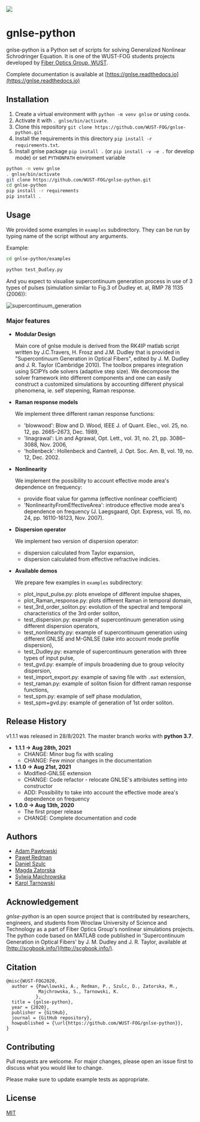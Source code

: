 ![](https://github.com/WUST-FOG/gnlse-python/workflows/CI/badge.svg)

# gnlse-python

gnlse-python is a Python set of scripts for solving
Generalized Nonlinear Schrodringer Equation. It is one of the WUST-FOG students
projects developed by [Fiber Optics Group, WUST](http://www.fog.pwr.edu.pl/).

Complete documentation is available at
[https://gnlse.readthedocs.io](https://gnlse.readthedocs.io)

## Installation

1. Create a virtual environment with `python -m venv gnlse` or using `conda`.
2. Activate it with `. gnlse/bin/activate`.
3. Clone this repository `git clone https://github.com/WUST-FOG/gnlse-python.git`
4. Install the requirements in this directory `pip install -r requirements.txt`.
5. Install gnlse package `pip install .` (or `pip install -v -e .` for develop mode) or set `PYTHONPATH` enviroment variable

```bash
python -m venv gnlse
. gnlse/bin/activate
git clone https://github.com/WUST-FOG/gnlse-python.git
cd gnlse-python
pip install -r requirements
pip install .
```

## Usage

We provided some examples in `examples` subdirectory. They can be run by typing 
name of the script without any arguments.

Example:

```bash
cd gnlse-python/examples

python test_Dudley.py
```

And you expect to visualise supercontinuum generation process in use of 3 types
 of pulses (simulation similar to Fig.3 of Dudley et. al, RMP 78 1135 (2006)):

![supercontinuum_generation](https://github.com/WUST-FOG/gnlse-python/raw/master/data/supercontinuum_3pulses.png)

### Major features

- **Modular Design**

  Main core of gnlse module is derived from the RK4IP matlab script
  written by J.C.Travers, H. Frosz and J.M. Dudley
  that is provided in "Supercontinuum Generation in Optical Fibers",
  edited by J. M. Dudley and J. R. Taylor (Cambridge 2010).
  The toolbox prepares integration using SCIPYs ode solvers (adaptive step size).
  We decompose the solver framework into different components
  and one can easily construct a customized simulations
  by accounting different physical phenomena, ie. self stepening, Raman response.
  
- **Raman response models**

  We implement three different raman response functions:
    - 'blowwood':   Blow and D. Wood, IEEE J. of Quant. Elec., vol. 25, no. 12, pp. 2665–2673, Dec. 1989,
    - 'linagrawal': Lin and Agrawal, Opt. Lett., vol. 31, no. 21, pp. 3086–3088, Nov. 2006,
    - 'hollenbeck': Hollenbeck and Cantrell, J. Opt. Soc. Am. B, vol. 19, no. 12, Dec. 2002.

- **Nonlinearity**

  We implement the possibility to account effective mode area's dependence on frequency:
    - provide float value for gamma (effective nonlinear coefficient)
    - 'NonlinearityFromEffectiveArea': introduce effective mode area's dependence on frequency (J. Laegsgaard, Opt. Express, vol. 15, no. 24, pp. 16110-16123, Nov. 2007).

- **Dispersion operator**

  We implement two version of dispersion operator:
    - dispersion calculated from Taylor expansion,
    - dispersion calculated from effective refractive indicies.

- **Available demos**

  We prepare few examples in `examples` subdirectory:
    - plot_input_pulse.py: plots envelope of different impulse shapes,
    - plot_Raman_response.py: plots different Raman in temporal domain,
    - test_3rd_order_soliton.py: evolution of the spectral and temporal characteristics of the 3rd order soliton,
    - test_dispersion.py: example of supercontinuum generation using different dispersion operators,
    - test_nonlinearity.py: example of supercontinuum generation using different GNLSE and M-GNLSE (take into account mode profile dispersion),
    - test_Dudley.py: example of supercontinuum generation with three types of input pulse,
    - test_gvd.py: example of impuls broadening due to group velocity dispersion,
    - test_import_export.py: example of saving file with `.mat` extension,
    - test_raman.py: example of soliton fision for diffrent raman response functions,
    - test_spm.py: example of self phase modulation,
    - test_spm+gvd.py: example of generation of 1st order soliton.

## Release History

v1.1.1 was released in 28/8/2021.
The master branch works with **python 3.7**.

* **1.1.1 -> Aug 28th, 2021**
    * CHANGE: Minor bug fix with scaling
    * CHANGE: Few minor changes in the documentation
* **1.1.0 -> Aug 21st, 2021**
    * Modified-GNLSE extension
    * CHANGE: Code refactor - relocate GNLSE's attribiutes setting into constructor
    * ADD: Possibility to take into account the effective mode area's dependence on frequency
* **1.0.0 -> Aug 13th, 2020**
    * The first proper release
    * CHANGE: Complete documentation and code

## Authors

- [Adam Pawłowski](https://github.com/adampawl)
- [Paweł Redman](https://redman.xyz/)
- [Daniel Szulc](http://szulc.xyz/)
- [Magda Zatorska](https://github.com/magdazatorska)
- [Sylwia Majchrowska](https://majsylw.netlify.app/)
- [Karol Tarnowski](http://www.if.pwr.wroc.pl/~tarnowski/)

## Acknowledgement

*gnlse-python* is an open source project that is contributed by researchers, 
engineers, and students from Wroclaw University of Science and Technology 
as a part of Fiber Optics Group's nonlinear simulations projects. 
The python code based on MATLAB code published in
'Supercontinuum Generation in Optical Fibers'
by J. M. Dudley and J. R. Taylor, available at 
[http://scgbook.info/](http://scgbook.info/).

## Citation

```
@misc{WUST-FOG2020,
  author = {Paw\lowski, A., Redman, P., Szulc, D., Zatorska, M., 
            Majchrowska, S., Tarnowski, K.
           },
  title = {gnlse-python},
  year = {2020},
  publisher = {GitHub},
  journal = {GitHub repository},
  howpublished = {\url{https://github.com/WUST-FOG/gnlse-python}},
}
```

## Contributing
Pull requests are welcome. 
For major changes, please open an issue first to discuss 
what you would like to change.

Please make sure to update example tests as appropriate.

## License
[MIT](https://choosealicense.com/licenses/mit/)
